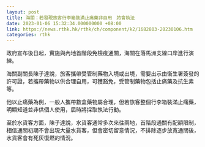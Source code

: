 ```yaml
---
layout: post
title: 海關：若發現旅客行李箱裝滿止痛藥非自用　將會執法
date: 2023-01-06 15:32:34.000000000 +08:00
link: https://news.rthk.hk/rthk/ch/component/k2/1682803-20230106.htm
categories: rthk
---
```


政府宣布後日起，實施與內地首階段免檢疫通關，海關在落馬洲支線口岸進行演練。

海關副關長陳子達說，旅客攜帶受管制藥物入境或出境，需要出示由衞生署簽發的許可證，若攜帶藥物以供合理自用，可獲豁免，受管制藥物包括止痛藥及抗生素等。

他以止痛藥為例，一般人攜帶數盒藥物屬合理，但若旅客整個行李箱裝滿止痛藥，明顯知道並非供個人使用，屆時將採取執法行動。

至於水貨客方面，陳子達說，水貨客通常多次來往兩地，首階段通關有配額限制，相信通關初期不會出現大量水貨客，但會密切留意情況，不排除逐步放寬通關後，水貨客會有死灰復燃的情況。
